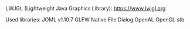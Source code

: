 LWJGL (Lightweight Java Graphics Library):
https://www.lwjgl.org

Used libraries:
JOML v1.10.7
GLFW
Native File Dialog
OpenAL
OpenGL
stb
